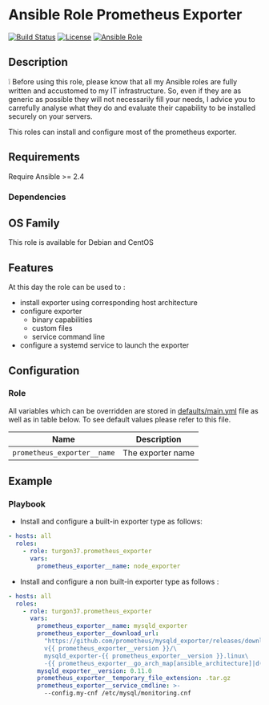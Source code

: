 Ansible Role Prometheus Exporter
========

[![Build Status](https://travis-ci.org/Turgon37/ansible-prometheus-exporter.svg?branch=master)](https://travis-ci.org/Turgon37/ansible-prometheus-exporter)
[![License](https://img.shields.io/badge/license-MIT%20License-brightgreen.svg)](https://opensource.org/licenses/MIT)
[![Ansible Role](https://img.shields.io/badge/ansible%20role-Turgon37.prometheus_exporter-blue.svg)](https://galaxy.ansible.com/Turgon37/prometheus_exporter/)

## Description

:grey_exclamation: Before using this role, please know that all my Ansible roles are fully written and accustomed to my IT infrastructure. So, even if they are as generic as possible they will not necessarily fill your needs, I advice you to carrefully analyse what they do and evaluate their capability to be installed securely on your servers.

This roles can install and configure most of the prometheus exporter.

## Requirements

Require Ansible >= 2.4

### Dependencies

## OS Family

This role is available for Debian and CentOS

## Features

At this day the role can be used to :

  * install exporter using corresponding host architecture
  * configure exporter
     * binary capabilities
     * custom files
     * service command line
  * configure a systemd service to launch the exporter

## Configuration

### Role

All variables which can be overridden are stored in [defaults/main.yml](defaults/main.yml) file as well as in table below. To see default values please refer to this file.

| Name                          | Description       |
| ----------------------------- | ------------------|
| `prometheus_exporter__name`   | The exporter name |


## Example

### Playbook

* Install and configure a built-in exporter type as follows:

```yaml
- hosts: all
  roles:
    - role: turgon37.prometheus_exporter
      vars:
        prometheus_exporter__name: node_exporter
```

* Install and configure a non built-in exporter type as follows :

```yaml
- hosts: all
  roles:
    - role: turgon37.prometheus_exporter
      vars:
        prometheus_exporter__name: mysqld_exporter
        prometheus_exporter__download_url: 
          "https://github.com/prometheus/mysqld_exporter/releases/download/\
          v{{ prometheus_exporter__version }}/\
          mysqld_exporter-{{ prometheus_exporter__version }}.linux\
          -{{ prometheus_exporter__go_arch_map[ansible_architecture]|d(ansible_architecture) }}.tar.gz"
        mysqld_exporter__version: 0.11.0
        prometheus_exporter__temporary_file_extension: .tar.gz
        prometheus_exporter__service_cmdline: >-
          --config.my-cnf /etc/mysql/monitoring.cnf
```

